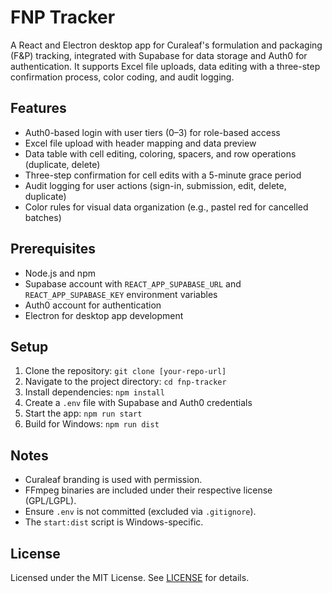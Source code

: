 # FNP Tracker

A React and Electron desktop app for Curaleaf's formulation and packaging (F&P) tracking, integrated with Supabase for data storage and Auth0 for authentication. It supports Excel file uploads, data editing with a three-step confirmation process, color coding, and audit logging.

## Features
- Auth0-based login with user tiers (0–3) for role-based access
- Excel file upload with header mapping and data preview
- Data table with cell editing, coloring, spacers, and row operations (duplicate, delete)
- Three-step confirmation for cell edits with a 5-minute grace period
- Audit logging for user actions (sign-in, submission, edit, delete, duplicate)
- Color rules for visual data organization (e.g., pastel red for cancelled batches)

## Prerequisites
- Node.js and npm
- Supabase account with `REACT_APP_SUPABASE_URL` and `REACT_APP_SUPABASE_KEY` environment variables
- Auth0 account for authentication
- Electron for desktop app development

## Setup
1. Clone the repository: `git clone [your-repo-url]`
2. Navigate to the project directory: `cd fnp-tracker`
3. Install dependencies: `npm install`
4. Create a `.env` file with Supabase and Auth0 credentials
5. Start the app: `npm run start`
6. Build for Windows: `npm run dist`

## Notes
- Curaleaf branding is used with permission.
- FFmpeg binaries are included under their respective license (GPL/LGPL).
- Ensure `.env` is not committed (excluded via `.gitignore`).
- The `start:dist` script is Windows-specific.

## License
Licensed under the MIT License. See [LICENSE](LICENSE) for details.
